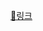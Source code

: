 [🔗링크](https://velog.io/@gnsdh8616/%EB%AA%A8%EB%8D%98-%EC%9E%90%EB%B0%94%EC%8A%A4%ED%81%AC%EB%A6%BD%ED%8A%B8-%EB%94%A5%EB%8B%A4%EC%9D%B4%EB%B8%8C-45%EC%9E%A5-46%EC%9E%A5)
